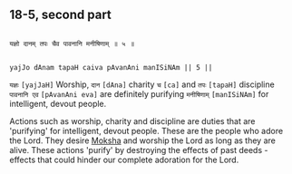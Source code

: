 ## 18-5, second part 


```shloka-sa

यज्ञो दानम् तपः चैव पावनानि मनीषिणाम् ॥ ५ ॥

```
```shloka-sa-hk

yajJo dAnam tapaH caiva pAvanAni manISiNAm || 5 ||

```
`यज्ञः` `[yajJaH]` Worship, `दान` `[dAna]` charity `च` `[ca]` and `तपः` `[tapaH]` discipline `पावनानि एव` `[pAvanAni eva]` are definitely purifying `मनीषिणाम्` `[manISiNAm]` for intelligent, devout people.

Actions such as worship, charity and discipline are duties that are 'purifying' for intelligent, devout people. These are the people who adore the Lord. They desire 
[Moksha](Moksha)
 and worship the Lord as long as they are alive. These actions 'purify' by destroying the effects of past deeds - effects that could hinder our complete adoration for the Lord.


